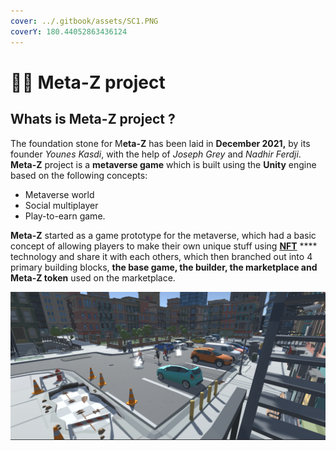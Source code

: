 ```yaml
---
cover: ../.gitbook/assets/SC1.PNG
coverY: 180.44052863436124
---
```


# 👨💼 Meta-Z project

## Whats is Meta-Z project ?&#x20;

The foundation stone for M**eta-Z** has been laid in **December 2021,** by its founder _Younes Kasdi_, with the help of _Joseph Grey_ and _Nadhir Ferdji_. **Meta-Z** project is a **metaverse game** which is built using the **Unity** engine based on the following concepts:

* Metaverse world
* Social multiplayer
* Play-to-earn game.

**Meta-Z** started as a game prototype for the metaverse, which had a basic concept of allowing players to make their own unique stuff using [**NFT**](https://en.wikipedia.org/wiki/Non-fungible\_token) **** technology and share it with each others, which then branched out into 4 primary building blocks, **the base game, the builder, the marketplace and Meta-Z token** used on the marketplace.

![](../.gitbook/assets/SC1.PNG)
